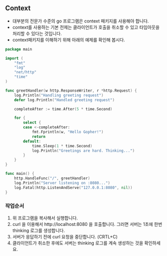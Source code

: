 ## Context
* 대부분의 전문가 수준의 go 프로그램은 context 패키지를 사용해야 합니다. 
* context를 사용하는 기본 전제는 클라이언트가 호출을 취소할 수 있고 타임아웃을 처리할 수 있다는 것입니다. 
* context패키지를 이해하기 위해 아래의 예제를 확인해 봅시다.

```go
package main

import (
	"fmt"
	"log"
	"net/http"
	"time"
)

func greetHandler(w http.ResponseWriter, r *http.Request) {
	log.Println("Handling greeting request")
	defer log.Println("Handled greeting request")

	completeAfter := time.After(5 * time.Second)

	for {
		select {
		case <-completeAfter:
			fmt.Fprintln(w, "Hello Gopher!")
			return
		default:
			time.Sleep(1 * time.Second)
			log.Println("Greetings are hard. Thinking...")
		}
	}
}

func main() {
	http.HandleFunc("/", greetHandler)
	log.Println("Server listening on :8080...")
	log.Fatal(http.ListenAndServe("127.0.0.1:8080", nil))
}
```
### 작업순서
1. 위 프로그램을 복사해서 실행합니다. 
2. curl 을 이용해서 http://localhost:8080 을 호출합니다. 그러면 서버는 1초에 한번 thinking 로그를 생성합니다.
3. 서버가 응답하기 전에 curl 요청을 중단합니다. (CRTL+C)
4. 클라이언트가 취소한 후에도 서버는 thinking 로그를 계속 생성하는 것을 확인하세요.
